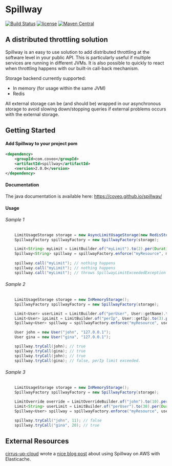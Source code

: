 # Spillway
[![Build Status](https://travis-ci.org/coveo/spillway.svg?branch=master)](https://travis-ci.org/coveo/spillway)
[![license](http://img.shields.io/badge/license-MIT-brightgreen.svg)](https://github.com/coveo/spillway/blob/master/LICENSE)
[![Maven Central](https://maven-badges.herokuapp.com/maven-central/com.coveo/spillway/badge.svg)](https://maven-badges.herokuapp.com/maven-central/com.coveo/spillway)

## A distributed throttling solution

Spillway is an easy to use solution to add distributed throttling at the software level in your public API.
This is particularly useful if multiple services are running in different JVMs.
It is also possible to quickly to react when throttling happens with our built-in call-back mechanism.

Storage backend currently supported:
- In memory (for usage within the same JVM)
- Redis

All external storage can be (and should be) wrapped in our asynchronous storage to avoid slowing down/stopping queries if external problems occurs with the external storage.

## Getting Started
#### Add Spillway to your project pom

```xml
<dependency>
    <groupId>com.coveo</groupId>
    <artifactId>spillway</artifactId>
    <version>2.0.0</version>
</dependency>
```

#### Documentation
The java documentation is available here: https://coveo.github.io/spillway/

#### Usage
###### Sample 1
```java
    LimitUsageStorage storage = new AsyncLimitUsageStorage(new RedisStorage("localhost"));
    SpillwayFactory spillwayFactory = new SpillwayFactory(storage);

    Limit<String> myLimit = LimitBuilder.of("myLimit").to(2).per(Duration.ofMinutes(1)).build();
    Spillway<String> spillway = spillwayFactory.enforce("myResource", myLimit);
    
    spillway.call("myLimit"); // nothing happens
    spillway.call("myLimit"); // nothing happens
    spillway.call("myLimit"); // throws SpillwayLimitExceededException
``` 

###### Sample 2
```java
    LimitUsageStorage storage = new InMemoryStorage();
    SpillwayFactory spillwayFactory = new SpillwayFactory(storage);

    Limit<User> userLimit = LimitBuilder.of("perUser", User::getName).to(3).per(Duration.ofHours(1)).build();
    Limit<User> ipLimit = LimitBuilder.of("perIp", User::getIp).to(3).per(Duration.ofHours(1)).withExceededCallback(myCallback).build();
    Spillway<User> spillway = spillwayFactory.enforce("myResource", userLimit, ipLimit);

    User john = new User("john", "127.0.0.1");
    User gina = new User("gina", "127.0.0.1");

    spillway.tryCall(john); // true
    spillway.tryCall(gina); // true
    spillway.tryCall(john); // true
    spillway.tryCall(gina); // false, perIp limit exceeded.
```

###### Sample 3
```java
    LimitUsageStorage storage = new InMemoryStorage();
    SpillwayFactory spillwayFactory = new SpillwayFactory(storage);
    
    LimitOverride override = LimitOverrideBuilder.of("john").to(10).per(Duration.ofHours(1)).build();
    Limit<String> userLimit = LimitBuilder.of("perUser").to(30).per(Duration.ofHours(1)).withLimitOverride(override).build();
    Spillway<User> spillway = spillwayFactory.enforce("myResource", userLimit);

    spillway.tryCall("john", 11); // false
    spillway.tryCall("gina", 20); // true
```

## External Resources

[cirrus-up-cloud](https://github.com/cirrus-up-cloud) wrote a [nice blog post](https://www.cirrusup.cloud/limit-accepted-requests-using-aws-elasticache/) about using Spillway on AWS with Elasticache.
